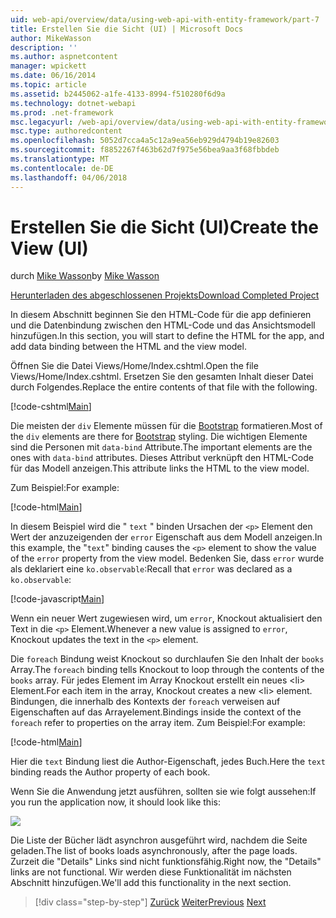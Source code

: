 ```yaml
---
uid: web-api/overview/data/using-web-api-with-entity-framework/part-7
title: Erstellen Sie die Sicht (UI) | Microsoft Docs
author: MikeWasson
description: ''
ms.author: aspnetcontent
manager: wpickett
ms.date: 06/16/2014
ms.topic: article
ms.assetid: b2445062-a1fe-4133-8994-f510280f6d9a
ms.technology: dotnet-webapi
ms.prod: .net-framework
msc.legacyurl: /web-api/overview/data/using-web-api-with-entity-framework/part-7
msc.type: authoredcontent
ms.openlocfilehash: 5052d7cca4a5c12a9ea56eb929d4794b19e82603
ms.sourcegitcommit: f8852267f463b62d7f975e56bea9aa3f68fbbdeb
ms.translationtype: MT
ms.contentlocale: de-DE
ms.lasthandoff: 04/06/2018
---
```

<a name="create-the-view-ui"></a><span data-ttu-id="0b5ab-102">Erstellen Sie die Sicht (UI)</span><span class="sxs-lookup"><span data-stu-id="0b5ab-102">Create the View (UI)</span></span>
====================
<span data-ttu-id="0b5ab-103">durch [Mike Wasson](https://github.com/MikeWasson)</span><span class="sxs-lookup"><span data-stu-id="0b5ab-103">by [Mike Wasson](https://github.com/MikeWasson)</span></span>

[<span data-ttu-id="0b5ab-104">Herunterladen des abgeschlossenen Projekts</span><span class="sxs-lookup"><span data-stu-id="0b5ab-104">Download Completed Project</span></span>](https://github.com/MikeWasson/BookService)

<span data-ttu-id="0b5ab-105">In diesem Abschnitt beginnen Sie den HTML-Code für die app definieren und die Datenbindung zwischen den HTML-Code und das Ansichtsmodell hinzufügen.</span><span class="sxs-lookup"><span data-stu-id="0b5ab-105">In this section, you will start to define the HTML for the app, and add data binding between the HTML and the view model.</span></span>

<span data-ttu-id="0b5ab-106">Öffnen Sie die Datei Views/Home/Index.cshtml.</span><span class="sxs-lookup"><span data-stu-id="0b5ab-106">Open the file Views/Home/Index.cshtml.</span></span> <span data-ttu-id="0b5ab-107">Ersetzen Sie den gesamten Inhalt dieser Datei durch Folgendes.</span><span class="sxs-lookup"><span data-stu-id="0b5ab-107">Replace the entire contents of that file with the following.</span></span>

[!code-cshtml[Main](part-7/samples/sample1.cshtml)]

<span data-ttu-id="0b5ab-108">Die meisten der `div` Elemente müssen für die [Bootstrap](http://getbootstrap.com/) formatieren.</span><span class="sxs-lookup"><span data-stu-id="0b5ab-108">Most of the `div` elements are there for [Bootstrap](http://getbootstrap.com/) styling.</span></span> <span data-ttu-id="0b5ab-109">Die wichtigen Elemente sind die Personen mit `data-bind` Attribute.</span><span class="sxs-lookup"><span data-stu-id="0b5ab-109">The important elements are the ones with `data-bind` attributes.</span></span> <span data-ttu-id="0b5ab-110">Dieses Attribut verknüpft den HTML-Code für das Modell anzeigen.</span><span class="sxs-lookup"><span data-stu-id="0b5ab-110">This attribute links the HTML to the view model.</span></span>

<span data-ttu-id="0b5ab-111">Zum Beispiel:</span><span class="sxs-lookup"><span data-stu-id="0b5ab-111">For example:</span></span>

[!code-html[Main](part-7/samples/sample2.html)]

<span data-ttu-id="0b5ab-112">In diesem Beispiel wird die &quot; `text` &quot; binden Ursachen der `<p>` Element den Wert der anzuzeigenden der `error` Eigenschaft aus dem Modell anzeigen.</span><span class="sxs-lookup"><span data-stu-id="0b5ab-112">In this example, the &quot;`text`&quot; binding causes the `<p>` element to show the value of the `error` property from the view model.</span></span> <span data-ttu-id="0b5ab-113">Bedenken Sie, dass `error` wurde als deklariert eine `ko.observable`:</span><span class="sxs-lookup"><span data-stu-id="0b5ab-113">Recall that `error` was declared as a `ko.observable`:</span></span>

[!code-javascript[Main](part-7/samples/sample3.js)]

<span data-ttu-id="0b5ab-114">Wenn ein neuer Wert zugewiesen wird, um `error`, Knockout aktualisiert den Text in die `<p>` Element.</span><span class="sxs-lookup"><span data-stu-id="0b5ab-114">Whenever a new value is assigned to `error`, Knockout updates the text in the `<p>` element.</span></span>

<span data-ttu-id="0b5ab-115">Die `foreach` Bindung weist Knockout so durchlaufen Sie den Inhalt der `books` Array.</span><span class="sxs-lookup"><span data-stu-id="0b5ab-115">The `foreach` binding tells Knockout to loop through the contents of the `books` array.</span></span> <span data-ttu-id="0b5ab-116">Für jedes Element im Array Knockout erstellt ein neues &lt;li&gt; Element.</span><span class="sxs-lookup"><span data-stu-id="0b5ab-116">For each item in the array, Knockout creates a new &lt;li&gt; element.</span></span> <span data-ttu-id="0b5ab-117">Bindungen, die innerhalb des Kontexts der `foreach` verweisen auf Eigenschaften auf das Arrayelement.</span><span class="sxs-lookup"><span data-stu-id="0b5ab-117">Bindings inside the context of the `foreach` refer to properties on the array item.</span></span> <span data-ttu-id="0b5ab-118">Zum Beispiel:</span><span class="sxs-lookup"><span data-stu-id="0b5ab-118">For example:</span></span>

[!code-html[Main](part-7/samples/sample4.html)]

<span data-ttu-id="0b5ab-119">Hier die `text` Bindung liest die Author-Eigenschaft, jedes Buch.</span><span class="sxs-lookup"><span data-stu-id="0b5ab-119">Here the `text` binding reads the Author property of each book.</span></span>

<span data-ttu-id="0b5ab-120">Wenn Sie die Anwendung jetzt ausführen, sollten sie wie folgt aussehen:</span><span class="sxs-lookup"><span data-stu-id="0b5ab-120">If you run the application now, it should look like this:</span></span>

![](part-7/_static/image1.png)

<span data-ttu-id="0b5ab-121">Die Liste der Bücher lädt asynchron ausgeführt wird, nachdem die Seite geladen.</span><span class="sxs-lookup"><span data-stu-id="0b5ab-121">The list of books loads asynchronously, after the page loads.</span></span> <span data-ttu-id="0b5ab-122">Zurzeit die &quot;Details&quot; Links sind nicht funktionsfähig.</span><span class="sxs-lookup"><span data-stu-id="0b5ab-122">Right now, the &quot;Details&quot; links are not functional.</span></span> <span data-ttu-id="0b5ab-123">Wir werden diese Funktionalität im nächsten Abschnitt hinzufügen.</span><span class="sxs-lookup"><span data-stu-id="0b5ab-123">We'll add this functionality in the next section.</span></span>

> [!div class="step-by-step"]
> <span data-ttu-id="0b5ab-124">[Zurück](part-6.md)
> [Weiter](part-8.md)</span><span class="sxs-lookup"><span data-stu-id="0b5ab-124">[Previous](part-6.md)
[Next](part-8.md)</span></span>
